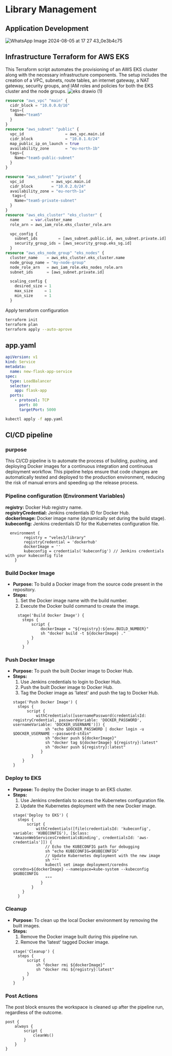 # Library Management
## Application Development
![WhatsApp Image 2024-08-05 at 17 27 43_0e3b4c75](https://github.com/user-attachments/assets/0eb253ff-e673-4ad9-b3e5-2b21ea26fa48)
## Infrastructure Terraform for AWS EKS
This Terraform script automates the provisioning of an AWS EKS cluster along with the necessary infrastructure components. The setup includes the creation of a VPC, subnets, route tables, an internet gateway, a NAT gateway, security groups, and IAM roles and policies for both the EKS cluster and the node groups.
![eks drawio (1)](https://github.com/user-attachments/assets/ad58755c-9ebf-40d7-a245-dfb6f6fa716b)
```terraform
resource "aws_vpc" "main" {
  cidr_block = "10.0.0.0/16"
  tags={
    Name="team5"
  }
}
resource "aws_subnet" "public" {
  vpc_id                  = aws_vpc.main.id
  cidr_block              = "10.0.1.0/24"
  map_public_ip_on_launch = true
  availability_zone       = "eu-north-1b"
  tags={
    Name="team5-public-subnet"
  }
}

resource "aws_subnet" "private" {
  vpc_id            = aws_vpc.main.id
  cidr_block        = "10.0.2.0/24"
  availability_zone = "eu-north-1a"
   tags={
    Name="team5-private-subnet"
  }
}
resource "aws_eks_cluster" "eks_cluster" {
  name     = var.cluster_name
  role_arn = aws_iam_role.eks_cluster_role.arn

  vpc_config {
    subnet_ids         = [aws_subnet.public.id, aws_subnet.private.id]
    security_group_ids = [aws_security_group.eks_sg.id]
  }
resource "aws_eks_node_group" "eks_nodes" {
  cluster_name    = aws_eks_cluster.eks_cluster.name
  node_group_name = "my-node-group"
  node_role_arn   = aws_iam_role.eks_nodes_role.arn
  subnet_ids      = [aws_subnet.private.id]

  scaling_config {
    desired_size = 1
    max_size     = 1
    min_size     = 1
  }
```
Apply terraform configuration
```sh
terraform init
terraform plan
terraform apply --auto-aprove
```
## app.yaml
```yaml
apiVersion: v1
kind: Service
metadata:
  name: new-flask-app-service
spec:
  type: LoadBalancer
  selector:
    app: flask-app
  ports:
    - protocol: TCP
      port: 80
      targetPort: 5000
```
```sh
kubectl apply -f app.yaml
```
## CI/CD pipeline
### purpose
This CI/CD pipeline is to automate the process of building, pushing, and deploying Docker images for a continuous integration and continuous deployment workflow. This pipeline helps ensure that code changes are automatically tested and deployed to the production environment, reducing the risk of manual errors and speeding up the release process.

### Pipeline configuration (Environment Variables)
**registry:** Docker Hub registry name. <br />
**registryCredential:** Jenkins credentials ID for Docker Hub.<br />
**dockerImage:** Docker image name (dynamically set during the build stage).<br />
**kubeconfig:** Jenkins credentials ID for the Kubernetes configuration file.<br />
```script
  environment {
        registry = "veles3/library"
        registryCredential = 'dockerhub'
        dockerImage = ''
        kubeconfig = credentials('kubeconfig') // Jenkins credentials with your kubeconfig file
    }
```
### Build Docker Image
- **Purpose:** To build a Docker image from the source code present in the repository.
- **Steps:** <br />
    1. Set the Docker image name with the build number.
    2. Execute the Docker build command to create the image.
  ```script
    stage('Build Docker Image') {
      steps {
          script {
              dockerImage = "${registry}:${env.BUILD_NUMBER}"
              sh "docker build -t ${dockerImage} ."
          }
        }
      }
  ```
### Push Docker Image
- **Purpose:** To push the built Docker image to Docker Hub.
- **Steps:** <br />
    1. Use Jenkins credentials to login to Docker Hub.
    2. Push the built Docker image to Docker Hub.
    3. Tag the Docker image as 'latest' and push the tag to Docker Hub.
  ```script
  stage('Push Docker Image') {
    steps {
        script {
            withCredentials([usernamePassword(credentialsId: registryCredential, passwordVariable: 'DOCKER_PASSWORD', usernameVariable: 'DOCKER_USERNAME')]) {
                sh "echo $DOCKER_PASSWORD | docker login -u $DOCKER_USERNAME --password-stdin"
                sh "docker push ${dockerImage}"
                sh "docker tag ${dockerImage} ${registry}:latest"
                sh "docker push ${registry}:latest"
              }
          }
      }
  }
  ```
### Deploy to EKS
- **Purpose:** To deploy the Docker image to an EKS cluster.
- **Steps:** <br />
    1. Use Jenkins credentials to access the Kubernetes configuration file.
    2. Update the Kubernetes deployment with the new Docker image.
  ```script
  stage('Deploy to EKS') {
    steps {
        script {
            withCredentials([file(credentialsId: 'kubeconfig', variable: 'KUBECONFIG'), [$class: 'AmazonWebServicesCredentialsBinding', credentialsId: 'aws-credentials']]) {
                // Echo the KUBECONFIG path for debugging
                sh "echo KUBECONFIG=$KUBECONFIG"
                // Update Kubernetes deployment with the new image
                sh """
                kubectl set image deployment/coredns coredns=${dockerImage} --namespace=kube-system --kubeconfig $KUBECONFIG
                """
              }
          }
      }
    }

  ```
### Cleanup
- **Purpose:** To clean up the local Docker environment by removing the built images.
- **Steps:** <br />
    1. Remove the Docker image built during this pipeline run.
    2. Remove the 'latest' tagged Docker image.
  ```script
  stage('Cleanup') {
    steps {
        script {
            sh "docker rmi ${dockerImage}"
            sh "docker rmi ${registry}:latest"
        }
      }
  }
  ```
### Post Actions
The post block ensures the workspace is cleaned up after the pipeline run, regardless of the outcome.
```script
post {
    always {
        script {
            cleanWs()
        }
    }
}
```
